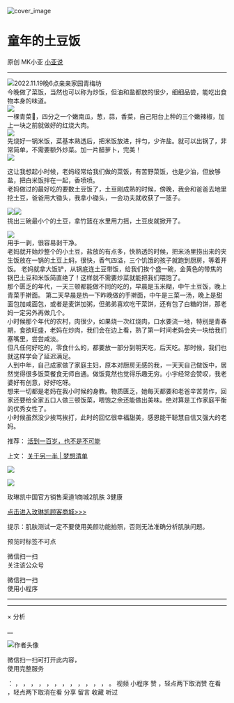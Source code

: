 ![cover_image](http://mmbiz.qpic.cn/mmbiz_jpg/A8SKDch4cJHqeXgUWDgkbLggsY9ibJTDicBG0ZvONHHwY8sHkAPSHsPMzrWMfQqeQ4blvFMr1AX6UkSpoeIQwcpw/0?wx_fmt=jpeg)

#  童年的土豆饭

原创  MK小亚  [ 小亚说 ](javascript:void\(0\);)

__ _ _ _ _

![](https://mmbiz.qpic.cn/mmbiz_png/A8SKDch4cJHqeXgUWDgkbLggsY9ibJTDicGJ0L8XZ76AOwkaiaosPpJOApqXoQFmTsy9icgrILQmaZNj2T2lyD9nuw/640?wx_fmt=png)
​  ​2022.11.19晚6点亲亲家园青梅坊  
今晚做了菜饭，当然也可以称为炒饭，但油和盐都放的很少，细细品尝，能吃出食物本身的味道。  
![](https://mmbiz.qpic.cn/mmbiz_png/A8SKDch4cJHqeXgUWDgkbLggsY9ibJTDic2CtwNnqiaGG2GsXLJLicibhicKMBXQZ65SOYNunqMC0AQR9Y0iaqCYvIt5Q/640?wx_fmt=png)  
一棵青菜🥬，四分之一个嫩南瓜，葱，蒜，香菜，自己阳台上种​的三个嫩辣椒，加上一块之前就做好的红烧大肉。  
![](https://mmbiz.qpic.cn/mmbiz_png/A8SKDch4cJHqeXgUWDgkbLggsY9ibJTDiceRJmsBmwJdVMSjs7tWkBaXwNmviahjm37Dibr61hP1gPXPCFia90ypc1Q/640?wx_fmt=png)  
先烧好一锅米饭，菜基本熟透后，把米饭放进，拌匀，少许盐。就可以出锅了，非常简单，不需要额外炒菜。加一片醋萝卜，完美！  
![](https://mmbiz.qpic.cn/mmbiz_png/A8SKDch4cJHqeXgUWDgkbLggsY9ibJTDicVibRuCNVLEqBhJUm6QQ4zCTPmyOyYGUqVqZaFG49w3BO0q5mvUcibBCA/640?wx_fmt=png)  
  
这让我想起小时候，老妈经常给我们做的菜饭，有苦野菜饭​，也是少油，但放够盐，把白米饭拌在一起，香喷喷。  
老妈做过的最好吃的要数土豆饭了，土豆刚成熟的时候，傍晚，我会和爸爸去地里挖土豆，爸爸用大锄头，我拿小锄头，一会功夫就收获了一篮子。  
  
![](https://mmbiz.qpic.cn/mmbiz_png/A8SKDch4cJHqeXgUWDgkbLggsY9ibJTDiczry2IRbM2D04fSYm89IEn50wMdVLTiciaxrW8EGaRibv4pICqVSS8FRWQ/640?wx_fmt=png)
​  ​
![](https://mmbiz.qpic.cn/mmbiz_png/A8SKDch4cJHqeXgUWDgkbLggsY9ibJTDicibzM0UTGxmibDlxSRNJKCciciaMyl1s0C9KOD5nD0frl31ccyMLVlIrpyw/640?wx_fmt=png)
​  
挑出三碗最小个的土豆，拿竹篮在水里用力摇，土豆皮就掀开了。  
  
![](https://mmbiz.qpic.cn/mmbiz_png/A8SKDch4cJHqeXgUWDgkbLggsY9ibJTDic8tEZ7ZPLVoz73aic5BXriawaeY9T3diaeHVqHDnyeVqzJy1lsdHG1ow7A/640?wx_fmt=png)  
用手一剥，很容易剥干净。  
老妈就开始炒整个的小土豆，盐放的有点多，快熟透的时候，把米汤里捞出来的夹生饭放在一锅的土豆上焖，很快，香气四溢，三个饥饿的孩子就跑到厨房，等着开饭。
老妈就拿大饭铲，从锅底连土豆带饭，给我们挨个盛一碗，金黄色的带焦的锅巴土豆和米饭简直绝了！这样就不需要炒菜就能把我们喂饱了。  
那个匮乏的年代，一天三顿都能做不同的吃的，早晨是玉米糊，中午土豆饭，晚上青菜手擀面。
第二天早晨是热一下昨晚做的手擀面，中午是三菜一汤，晚上是甜面包加咸面包，或者是麦饼加粥，但弟弟喜欢吃干菜饼，还有包了白糖的饼，那老妈一定另外再做几个。  
小时候那个年代的农村，肉很少，如果烧一次红烧肉，口水要流一地，特别是青春期，食欲旺盛，老妈在炒肉，我们会在边上看，熟了第一时间老妈会夹一块给我们塞嘴里，尝尝咸淡。  
但凡任何好吃的，零食什么的，都要放一部分到明天吃，后天吃。那时候，我们也就这样学会了延迟满足。  
人到中年，自己成家做了家庭主妇，原本对厨房无感的我，一天天自己做饭中，居然觉得很多饭菜餐食无师自通。做饭竟然也觉得乐趣无穷。小宇经常会赞叹，我老婆好有创意，好好吃呀。  
想来一切都是老妈在我小时候的身教。物质匮乏，她每天都要和老爸辛苦劳作，回家还要给全家五口人做三顿饭菜，喂饱之余还能做出美味。绝对算是工作家庭平衡的优秀女性了。  
小时候虽然没少挨骂挨打，此时的回忆很幸福甜美，感恩能干聪慧自信又强大的老妈。  
  
  
推荐：  [ 活到一百岁，也不是不可能
](http://mp.weixin.qq.com/s?__biz=MzUxNDAwNTk0MQ==&mid=2247483704&idx=1&sn=dfbbe1321750ce81b34879745eea796b&chksm=f94dcfe2ce3a46f4d523630b552fa2c792af6b85392f0f7001b73b2629da0756981ddc719b0c&scene=21#wechat_redirect)  

上文： [ 关于另一半 | 梦想清单
](https://mp.weixin.qq.com/s?__biz=MzUxNDAwNTk0MQ==&mid=2247483894&idx=1&sn=25f8a0e9bd3f96dafb093d9d0ed82e96&chksm=f94dcf2cce3a463aa779edecf27544e4fa935148456d1972fd2cb3c87cb8a654833652d94f56&token=1279964396&lang=zh_CN&scene=21#wechat_redirect)

![](https://mmbiz.qpic.cn/mmbiz_gif/b96CibCt70iaZ7Bia3Wm91cEuWhERXfCYjTia9tf7aMjVBNRETSa2NpGjCV6tyNvgCLos8LBgwEgxcwaIw8zdOsG7A/640?wx_fmt=gif)

![](https://mmbiz.qpic.cn/mmbiz_jpg/A8SKDch4cJEicCnqTxiatgGquhIicZ1wJ1Dth5YOOzoYV7U4N3HmiaO0vVAzjOpBVdtF0gnL632Fc7HqiaDmgveQDEw/640?wx_fmt=jpeg)

  

  

玫琳凯中国官方销售渠道1商城2肌肤 3健康  

[ 点击进入玫琳凯顾客商城>>> ]()

  

  

提示：肌肤测试一定不要使用美颜功能拍照，否则无法准确分析肌肤问题。

  

预览时标签不可点

微信扫一扫  
关注该公众号



微信扫一扫  
使用小程序

****



****



×  分析

__

![作者头像](http://mmbiz.qpic.cn/mmbiz_png/A8SKDch4cJE0KicTMyrVCx3VLqEgic5sJ1V5QeGZTibG9GLZlSCXSj5ByXNkib5PBrZVMkI41KKxgwE1K9gfypUeRg/0?wx_fmt=png)

微信扫一扫可打开此内容，  
使用完整服务

：  ，  ，  ，  ，  ，  ，  ，  ，  ，  ，  ，  ，  。  视频  小程序  赞  ，轻点两下取消赞  在看  ，轻点两下取消在看
分享  留言  收藏  听过

